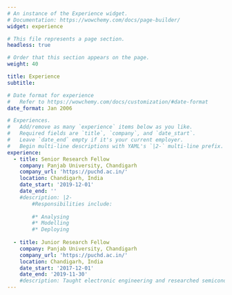 ```yaml
---
# An instance of the Experience widget.
# Documentation: https://wowchemy.com/docs/page-builder/
widget: experience

# This file represents a page section.
headless: true

# Order that this section appears on the page.
weight: 40

title: Experience
subtitle:

# Date format for experience
#   Refer to https://wowchemy.com/docs/customization/#date-format
date_format: Jan 2006

# Experiences.
#   Add/remove as many `experience` items below as you like.
#   Required fields are `title`, `company`, and `date_start`.
#   Leave `date_end` empty if it's your current employer.
#   Begin multi-line descriptions with YAML's `|2-` multi-line prefix.
experience:
  - title: Senior Research Fellow
    company: Panjab University, Chandigarh
    company_url: 'https://puchd.ac.in/'
    location: Chandigarh, India
    date_start: '2019-12-01'
    date_end: ''
    #description: |2-
        #Responsibilities include:
        
        #* Analysing
        #* Modelling
        #* Deploying
        
  - title: Junior Research Fellow
    company: Panjab University, Chandigarh
    company_url: 'https://puchd.ac.in/'
    location: Chandigarh, India
    date_start: '2017-12-01'
    date_end: '2019-11-30'
    #description: Taught electronic engineering and researched semiconductor physics.
---
```

